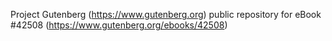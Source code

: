 Project Gutenberg (https://www.gutenberg.org) public repository for eBook #42508 (https://www.gutenberg.org/ebooks/42508)
